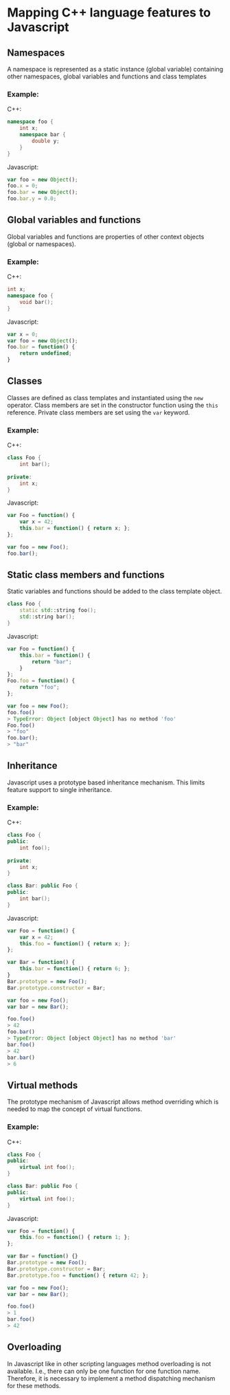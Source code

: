 # Mapping C++ language features to Javascript

## Namespaces

A namespace is represented as a static instance (global variable)
containing other namespaces, global variables and functions 
and class templates

### Example:

C++:

~~~~c++
namespace foo {
    int x;
    namespace bar {
        double y;
    }
}
~~~~

Javascript:

~~~~javascript
var foo = new Object();
foo.x = 0;
foo.bar = new Object();
foo.bar.y = 0.0;
~~~~

## Global variables and functions

Global variables and functions are properties of other context objects 
(global or namespaces).

### Example:

C++:

~~~~c++
int x;
namespace foo {
    void bar();
}
~~~~

Javascript:

~~~~javascript
var x = 0;
var foo = new Object();
foo.bar = function() {
    return undefined;
}
~~~~

## Classes

Classes are defined as class templates and instantiated using the `new`
operator.
Class members are set in the constructor function using the `this` reference.
Private class members are set using the `var` keyword.

### Example:

C++:

~~~~c++
class Foo {
    int bar();
    
private:
    int x;
}
~~~~

Javascript:

~~~~javascript
var Foo = function() {
    var x = 42;
    this.bar = function() { return x; };
};

var foo = new Foo();
foo.bar();
~~~~

## Static class members and functions

Static variables and functions should be added to the class template object.

~~~~c++
class Foo {
    static std::string foo();
    std::string bar();
}
~~~~

Javascript:

~~~~javascript
var Foo = function() {
    this.bar = function() {
        return "bar";
    }
};
Foo.foo = function() {
    return "foo";
};

var foo = new Foo();
foo.foo()
> TypeError: Object [object Object] has no method 'foo'
Foo.foo()
> "foo"
foo.bar();
> "bar"
~~~~

## Inheritance

Javascript uses a prototype based inheritance mechanism. This limits 
feature support to single inheritance.

### Example:

C++:

~~~~c++
class Foo {
public:
    int foo();
    
private:
    int x;
}

class Bar: public Foo {
public:
    int bar();
}
~~~~

Javascript:

~~~~javascript
var Foo = function() {
    var x = 42;
    this.foo = function() { return x; };
};

var Bar = function() {
    this.bar = function() { return 6; };
}
Bar.prototype = new Foo();
Bar.prototype.constructor = Bar;

var foo = new Foo();
var bar = new Bar();

foo.foo()
> 42
foo.bar()
> TypeError: Object [object Object] has no method 'bar'
bar.foo()
> 42
bar.bar()
> 6
~~~~

## Virtual methods

The prototype mechanism of Javascript allows method overriding which is
needed to map the concept of virtual functions.

### Example:

C++:

~~~~c++
class Foo {
public:
    virtual int foo();
}

class Bar: public Foo {
public:
    virtual int foo();
}
~~~~

Javascript:

~~~~javascript
var Foo = function() {
    this.foo = function() { return 1; };
};

var Bar = function() {}
Bar.prototype = new Foo();
Bar.prototype.constructor = Bar;
Bar.prototype.foo = function() { return 42; };

var foo = new Foo();
var bar = new Bar();

foo.foo()
> 1
bar.foo()
> 42
~~~~

## Overloading

In Javascript like in other scripting languages method overloading is not
available. I.e., there can only be one function for one function name.
Therefore, it is necessary to implement a method dispatching mechanism
for these methods.

